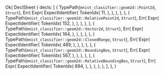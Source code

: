Ok(
    DeclSheet {
        decls: [
            (
                TypePath(`mnist_classifier::geom2d::Point2d`, `Struct`),
                Err(
                    Expr(
                        ExpectIdentifier(
                            TokenIdx(
                                11,
                            ),
                        ),
                    ),
                ),
            ),
            (
                TypePath(`mnist_classifier::geom2d::RelativePoint2d`, `Struct`),
                Err(
                    Expr(
                        ExpectIdentifier(
                            TokenIdx(
                                152,
                            ),
                        ),
                    ),
                ),
            ),
            (
                TypePath(`mnist_classifier::geom2d::Vector2d`, `Struct`),
                Err(
                    Expr(
                        ExpectIdentifier(
                            TokenIdx(
                                164,
                            ),
                        ),
                    ),
                ),
            ),
            (
                TypePath(`mnist_classifier::geom2d::ClosedRange`, `Struct`),
                Err(
                    Expr(
                        ExpectIdentifier(
                            TokenIdx(
                                489,
                            ),
                        ),
                    ),
                ),
            ),
            (
                TypePath(`mnist_classifier::geom2d::BoundingBox`, `Struct`),
                Err(
                    Expr(
                        ExpectIdentifier(
                            TokenIdx(
                                567,
                            ),
                        ),
                    ),
                ),
            ),
            (
                TypePath(`mnist_classifier::geom2d::RelativeBoundingBox`, `Struct`),
                Err(
                    Expr(
                        ExpectIdentifier(
                            TokenIdx(
                                694,
                            ),
                        ),
                    ),
                ),
            ),
        ],
    },
)